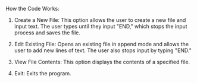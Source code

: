 How the Code Works:

1. Create a New File: This option allows the user to create a new file and input text. The user types until they input "END," which stops the input process and saves the file.


2. Edit Existing File: Opens an existing file in append mode and allows the user to add new lines of text. The user also stops input by typing "END."


3. View File Contents: This option displays the contents of a specified file.


4. Exit: Exits the program.
